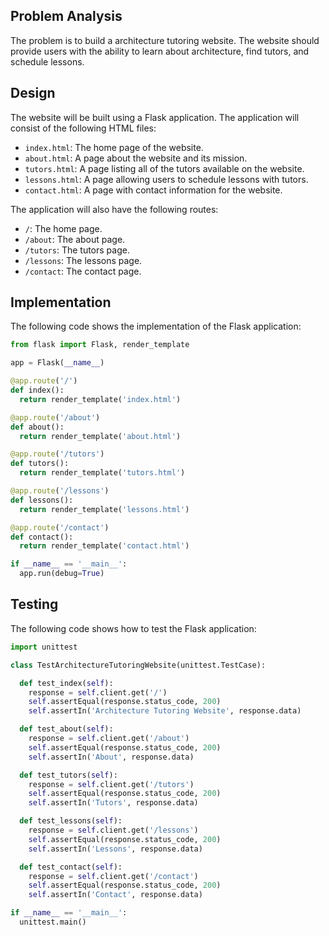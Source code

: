  ## Problem Analysis

The problem is to build a architecture tutoring website. The website should provide users with the ability to learn about architecture, find tutors, and schedule lessons.

## Design

The website will be built using a Flask application. The application will consist of the following HTML files:

* `index.html`: The home page of the website.
* `about.html`: A page about the website and its mission.
* `tutors.html`: A page listing all of the tutors available on the website.
* `lessons.html`: A page allowing users to schedule lessons with tutors.
* `contact.html`: A page with contact information for the website.

The application will also have the following routes:

* `/`: The home page.
* `/about`: The about page.
* `/tutors`: The tutors page.
* `/lessons`: The lessons page.
* `/contact`: The contact page.

## Implementation

The following code shows the implementation of the Flask application:

```python
from flask import Flask, render_template

app = Flask(__name__)

@app.route('/')
def index():
  return render_template('index.html')

@app.route('/about')
def about():
  return render_template('about.html')

@app.route('/tutors')
def tutors():
  return render_template('tutors.html')

@app.route('/lessons')
def lessons():
  return render_template('lessons.html')

@app.route('/contact')
def contact():
  return render_template('contact.html')

if __name__ == '__main__':
  app.run(debug=True)
```

## Testing

The following code shows how to test the Flask application:

```python
import unittest

class TestArchitectureTutoringWebsite(unittest.TestCase):

  def test_index(self):
    response = self.client.get('/')
    self.assertEqual(response.status_code, 200)
    self.assertIn('Architecture Tutoring Website', response.data)

  def test_about(self):
    response = self.client.get('/about')
    self.assertEqual(response.status_code, 200)
    self.assertIn('About', response.data)

  def test_tutors(self):
    response = self.client.get('/tutors')
    self.assertEqual(response.status_code, 200)
    self.assertIn('Tutors', response.data)

  def test_lessons(self):
    response = self.client.get('/lessons')
    self.assertEqual(response.status_code, 200)
    self.assertIn('Lessons', response.data)

  def test_contact(self):
    response = self.client.get('/contact')
    self.assertEqual(response.status_code, 200)
    self.assertIn('Contact', response.data)

if __name__ == '__main__':
  unittest.main()
```